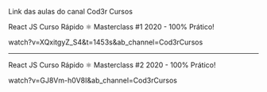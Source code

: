 Link das aulas do canal Cod3r Cursos



React JS Curso Rápido ⚛️ Masterclass #1 2020 - 100% Prático!

watch?v=XQxitgyZ_S4&t=1453s&ab_channel=Cod3rCursos

------------------------------------------------------------

React JS Curso Rápido ⚛️ Masterclass #2 2020 - 100% Prático!

watch?v=GJ8Vm-h0V8I&ab_channel=Cod3rCursos
